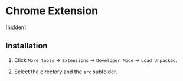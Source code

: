 # Chrome Extension

[hidden]

## Installation

1) Click `More tools` -> `Extensions` -> `Developer Mode` -> `Load Unpacked`.

2) Select the directory and the `src` subfolder.